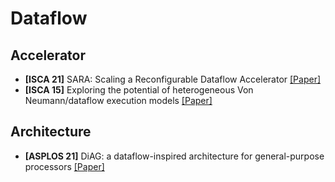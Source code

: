 # Dataflow

## Accelerator

- **[ISCA 21]** SARA: Scaling a Reconfigurable Dataflow Accelerator [[Paper]](https://doi.org/10.1109/ISCA52012.2021.00085)
- **[ISCA 15]** Exploring the potential of heterogeneous Von Neumann/dataflow execution models [[Paper]](https://doi.org/10.1145/2749469.2750380)

## Architecture

- **[ASPLOS 21]** DiAG: a dataflow-inspired architecture for general-purpose processors [[Paper]](https://doi.org/10.1145/3445814.3446703)
